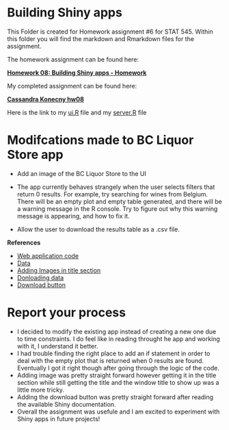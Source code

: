 # Building Shiny apps

This Folder is created for Homework assignment #6 for STAT 545. Within this folder you will find the markdown and Rmarkdown files for the assignment. 

The homework assignment can be found here:

[**Homework 08: Building Shiny apps - Homework**](http://stat545.com/hw08_shiny.html)

My completed assignment can be found here: 

[**Cassandra Konecny hw08**](https://konecny.shinyapps.io/BC_Liq_App/)

Here is the link to my [ui.R](https://github.com/CassKon/STAT545-hw-konecny-cassandra/blob/517e56dde77a49e46685686919408b275beff9e8/hw-8/BC_Liq_App/ui.R) file and my [server.R](https://github.com/CassKon/STAT545-hw-konecny-cassandra/blob/d8d069e5e3fe552a228697214356891485532791/hw-8/BC_Liq_App/server.R) file


# Modifcations made to BC Liquor Store app

* Add an image of the BC Liquor Store to the UI

* The app currently behaves strangely when the user selects filters that return 0 results. For example, try searching for wines from Belgium. There will be an empty plot and empty table generated, and there will be a warning message in the R console. Try to figure out why this warning message is appearing, and how to fix it.

* Allow the user to download the results table as a .csv file.

**References**

* [Web application code](http://stat545.com/shiny01_activity.html#final-shiny-app-code)
* [Data](https://raw.githubusercontent.com/STAT545-UBC/STAT545-UBC.github.io/master/shiny_supp/2016/bcl-data.csv)
* [Adding Images in title section](https://stackoverflow.com/questions/36182535/how-to-place-an-image-in-an-r-shiny-title)
* [Donloading data](https://shiny.rstudio.com/reference/shiny/0.14/downloadHandler.html)
* [Download button](https://shiny.rstudio.com/reference/shiny/1.0.5/downloadButton.html)


# Report your process

* I decided to modify the existing app instead of creating a new one due to time constraints. I do feel like in reading throught he app and working with it, I understand it better.
* I had trouble finding the right place to add an if statement in order to deal with the empty plot that is returned when 0 results are found. Eventually I got it right though after going through the logic of the code.
* Adding image was pretty straight forward however getting it in the title section while still getting the title and the window title to show up was a little more tricky.
* Adding the download button was pretty straight forward after reading the available Shiny documentation.
* Overall the assignment was usefule and I am excited to experiment with Shiny apps in future projects!
